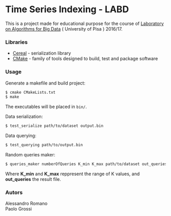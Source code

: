# Time Series Indexing - LABD

This is a project made for educational purpose for the course of [Laboratory on Algorithms for Big Data] ( University of Pisa ) 2016/17.

### Libraries
* [Cereal] - serialization library
* [CMake] - family of tools designed to build, test and package software

### Usage
Generate a makefile and build project:
```sh
$ cmake CMakeLists.txt
$ make
```
The executables will be placed in `bin/`.  

Data serialization:
```sh
$ test_serialize path/to/dataset output.bin
```
Data querying:
```sh
$ test_querying path/to/output.bin
```
Random queries maker:
```sh
$ queries_maker numberOfQueries K_min K_max path/to/dataset out_queries
```
Where **K_min** and **K_max** reppresent the range of K values, and **out_queries** the result file.

### Autors
Alessandro Romano  
Paolo Grossi

[Laboratory on Algorithms for Big Data]:<http://pages.di.unipi.it/rossano/221-2/laboratory-on-algorithms-for-big-data-a-a-201617/>
[Cereal]: <http://uscilab.github.io/cereal/index.html>
[CMake]: <https://cmake.org/>
